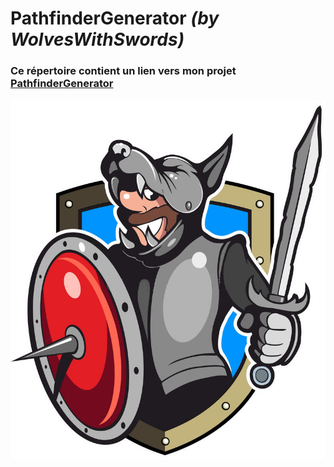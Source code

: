 # PathfinderGenerator *(by WolvesWithSwords)*
### Ce répertoire contient un lien vers mon projet [PathfinderGenerator](https://github.com/WolvesWithSword/PathfinderGenerator)
![WolvesWithSwords](https://github.com/WolvesWithSword/PathfinderGenerator/blob/master/Ressources/WolvesWithSwords.png)  
